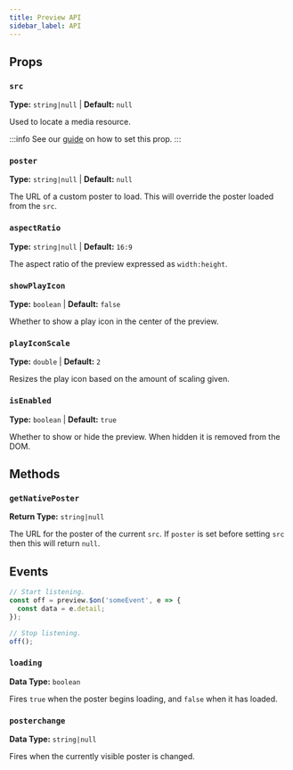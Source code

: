 ```yaml
---
title: Preview API
sidebar_label: API
---
```


## Props

### `src`

**Type:** `string|null` | **Default:** `null`

Used to locate a media resource.

:::info
See our [guide](../guides/loading-media.md) on how to set this prop.
:::

### `poster`

**Type:** `string|null` | **Default:** `null`

The URL of a custom poster to load. This will override the poster loaded from the `src`.

### `aspectRatio`

**Type:** `string|null` | **Default:** `16:9`

The aspect ratio of the preview expressed as `width:height`.

### `showPlayIcon`

**Type:** `boolean` | **Default:** `false`

Whether to show a play icon in the center of the preview.

### `playIconScale`

**Type:** `double` | **Default:** `2`

Resizes the play icon based on the amount of scaling given.

### `isEnabled`

**Type:** `boolean` | **Default:** `true`

Whether to show or hide the preview. When hidden it is removed from the DOM.

## Methods

### `getNativePoster`

**Return Type:** `string|null`

The URL for the poster of the current `src`. If `poster` is set before setting `src` then this will return `null`.

## Events

```js
// Start listening.
const off = preview.$on('someEvent', e => {
  const data = e.detail;
});

// Stop listening.
off();
```

### `loading`

**Data Type:** `boolean`

Fires `true` when the poster begins loading, and `false` when it has loaded.

### `posterchange`

**Data Type:** `string|null`

Fires when the currently visible poster is changed.
